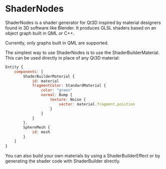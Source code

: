 # ShaderNodes #

ShaderNodes is a shader generator for Qt3D inspired by material designers found
in 3D software like Blender.
It produces GLSL shaders based on an object graph built in QML or C++.

Currently, only graphs built in QML are supported.

The simplest way to use ShaderNodes is to use the ShaderBuilderMaterial.
This can be used directly in place of any Qt3D material:

```qml
Entity {
    components: [
        ShaderBuilderMaterial {
            id: material
            fragmentColor: StandardMaterial {
                color: "green"
                normal: Bump {
                    texture: Noise {
                        vector: material.fragment.position
                    }
                }
            }
        },
        SphereMesh {
            id: mesh
        }
    ]
}
```

You can also build your own materials by using a ShaderBuilderEffect
or by generating the shader code with ShaderBuilder directly.
